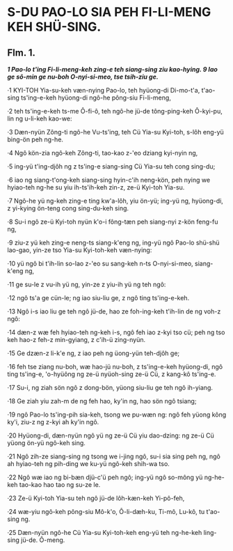 
# S-DU PAO-LO SIA PEH FI-LI-MENG KEH SHÜ-SING.


## Flm. 1.

**_1 Pao-lo t'ing Fi-li-meng-keh zing-e teh siang-sing ziu kao-hying. 9 Iao ge sô-min ge nu-boh O-nyi-si-meo, tse tsih-ziu ge._**

·1 KYI-TOH Yia-su-keh væn-nying Pao-lo, teh hyüong-di Di-mo-t'a, t'ao-sing ts'ing-e-keh hyüong-di ngô-he pông-siu Fi-li-meng,

·2 teh ts'ing-e-keh ts-me Ô-fi-ô, teh ngô-he jü-de tông-ping-keh Ô-kyi-pu, lin ng u-li-keh kao-we:

·3 Dæn-nyün Zông-ti ngô-he Vu-ts'ing, teh Cü Yia-su Kyi-toh, s-lôh eng-yü bing-ön peh ng-he.

·4 Ngô kön-zia ngô-keh Zông-ti, tao-kao z-'eo dziang kyi-nyin ng,

·5 ing-yü t'ing-djôh ng z ts'ing-e siang-sing Cü Yia-su teh cong sing-du;

·6 iao ng siang-t'ong-keh siang-sing hyin-c'ih neng-kön, peh nying we hyiao-teh ng-he su yiu ih-ts'ih-keh zin-z, ze-ü Kyi-toh Yia-su.

·7 Ngô-he yü ng-keh zing-e ting kw'a-lôh, yiu ön-yü; ing-yü ng, hyüong-di, z yi-kying ön-teng cong sing-du-keh sing.

·8 Su-i ngô ze-ü Kyi-toh nyün k'o-i fông-tæn peh siang-nyi z-kön feng-fu ng,

·9 ziu-z yü keh zing-e neng-ts siang-k'eng ng, ing-yü ngô Pao-lo shü-shü lao-gao, yin-ze tso Yia-su Kyi-toh-keh væn-nying:

·10 yü ngô bi t'ih-lin so-lao z-'eo su sang-keh n-ts O-nyi-si-meo, siang-k'eng ng,

·11 ge su-le z vu-ih yü ng, yin-ze z yiu-ih yü ng teh ngô:

·12 ngô ts'a ge cün-le; ng iao siu-liu ge, z ngô ting ts'ing-e-keh.

·13 Ngô i-s iao liu ge teh ngô jü-de, hao ze foh-ing-keh t'ih-lin de ng voh-z ngô:

·14 dæn-z wæ feh hyiao-teh ng-keh i-s, ngô feh iao z-kyi tso cü; peh ng tso keh hao-z feh-z min-gyiang, z c'ih-ü zing-nyün.

·15 Ge dzæn-z li-k'e ng, z iao peh ng üong-yün teh-djôh ge;

·16 feh tse ziang nu-boh, wæ hao-jü nu-boh, z ts'ing-e-keh hyüong-di, ngô ting ts'ing-e, 'o-hyüông ng ze-ü nyüoh-sing ze-ü Cü, z kang-kô ts'ing-e.

·17 Su-i, ng ziah sön ngô z dong-bön, yüong siu-liu ge teh ngô ih-yiang.

·18 Ge ziah yiu zah-m de ng feh hao, ky'in ng, hao sön ngô tsiang;

·19 ngô Pao-lo ts'ing-pih sia-keh, tsong we pu-wæn ng: ngô feh yüong kông ky'i, ziu-z ng z-kyi ah ky'in ngô.

·20 Hyüong-di, dæn-nyün ngô yü ng ze-ü Cü yiu dao-dzing: ng ze-ü Cü yüong ön-yü ngô-keh sing.

·21 Ngô zih-ze siang-sing ng tsong we i-jing ngô, su-i sia sing peh ng, ngô ah hyiao-teh ng pih-ding we ku-yü ngô-keh shih-wa tso.

·22 Ngô wæ iao ng bi-bæn djü-c'ü peh ngô; ing-yü ngô so-mông yü ng-he-keh tao-kao hao tao ng su-ze le.

·23 Ze-ü Kyi-toh Yia-su teh ngô jü-de lôh-kæn-keh Yi-pô-feh,

·24 wæ-yiu ngô-keh pông-siu Mô-k'o, Ô-li-dæh-ku, Ti-mô, Lu-kô, tu t'ao-sing ng.

·25 Dæn-nyün ngô-he Cü Yia-su Kyi-toh-keh eng-yü teh ng-he-keh ling-sing jü-de. Ô-meng.








